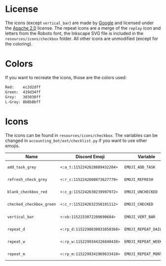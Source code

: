# License
The icons (except `vertical_bar`) are made by [Google](https://fonts.google.com) and licensed under the [Apache 2.0](https://www.apache.org/licenses/LICENSE-2.0.html) license. 
The repeat icons are a merge of the `replay` icon and letters from the Roboto font, the Inkscape SVG file is included in
the `resources/icons/checkbox` folder. All other icons are unmodified (except for the coloring).


# Colors
If you want to recreate the icons, those are the colors used:
```
Red:    ec2d2dff
Green:  419d34ff
Grey:   303030ff
L-Grey: 8b8b8bff
```

# Icons

The icons can be found in `resources/icons/checkbox`. The variables can be changed in `accounting_bot/ext/checklist.py`
if you want to use other emojis.

| Name                     | Discord Emoji                 | Variable               | Image                                                                        |
|--------------------------|-------------------------------|------------------------|------------------------------------------------------------------------------|
| `add_task_grey`          | `<:a_t:1152242628889432204>`  | `EMOJI_ADD_TASK`       | <img height="32" width="32" src="checkbox/add_task_grey_128.png" />          |
| `refresh_check_grey`     | `<:r_c:1152242680873627779>`  | `EMOJI_REFRESH`        | <img height="32" width="32" src="checkbox/refresh_check_grey_128.png" />     |
| `blank_checkbox_red`     | `<:c_g:1152242630239997972>`  | `EMOJI_UNCHECKED`      | <img height="32" width="32" src="checkbox/blank_checkbox_red_128.png" />     |
| `checked_checkbox_green` | `<:c_r:1152242632358101112>`  | `EMOJI_CHECKED`        | <img height="32" width="32" src="checkbox/checked_checkbox_green_128.png" /> |
| `vertical_bar`           | `<:vb:1152233072209690684>`   | `EMOJI_VERT_BAR`       | <img height="32" width="32" src="checkbox/vertical_bar_128.png" />           |
| `repeat_d`               | `<:rp_d:1152298830033850368>` | `EMOJI_REPEAT_DAILY`   | <img height="32" width="32" src="checkbox/repeat_d.png" />                   |
| `repeat_w`               | `<:rp_w:1152299344326840430>` | `EMOJI_REPEAT_WEEKLY`  | <img height="32" width="32" src="checkbox/repeat_w.png" />                   |
| `repeat_m`               | `<:rp_m:1152299341969633410>` | `EMOJI_REPEAT_MONTHLY` | <img height="32" width="32" src="checkbox/repeat_m.png" />                   |

